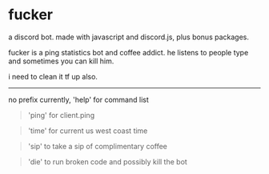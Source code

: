 # fucker
a discord bot. made with javascript and discord.js, plus bonus packages.

fucker is a ping statistics bot and coffee addict. he listens to people type and
sometimes you can kill him.

i need to clean it tf up also.

- - - - - - - - - - -

no prefix currently, 'help' for command list

> 'ping' for client.ping

> 'time' for current us west coast time

> 'sip' to take a sip of complimentary coffee

> 'die' to run broken code and possibly kill the bot
